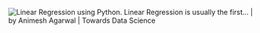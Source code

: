 ![Linear Regression using Python. Linear Regression is usually the first… |  by Animesh Agarwal | Towards Data Science](https://miro.medium.com/max/1200/1*LEmBCYAttxS6uI6rEyPLMQ.png)
